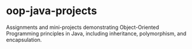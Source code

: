 # oop-java-projects
Assignments and mini-projects demonstrating Object-Oriented Programming principles in Java, including inheritance, polymorphism, and encapsulation.
